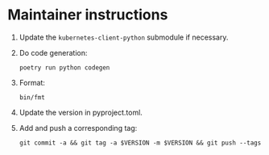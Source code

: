 # Maintainer instructions

1. Update the `kubernetes-client-python` submodule if necessary.

2. Do code generation:

   ```
   poetry run python codegen
   ```

3. Format:

   ```
   bin/fmt
   ```

4. Update the version in pyproject.toml.

5. Add and push a corresponding tag:

   ```
   git commit -a && git tag -a $VERSION -m $VERSION && git push --tags
   ```
